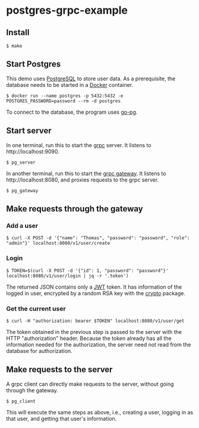 # postgres-grpc-example

## Install

```$bash
$ make
```

## Start Postgres

This demo uses [PostgreSQL](https://www.postgresql.org/) to store user data. As a prerequisite, the database needs to be started in a [Docker](https://www.docker.com/) container.

```$bash
$ docker run --name postgres -p 5432:5432 -e POSTGRES_PASSWORD=password --rm -d postgres
```

To connect to the database, the program uses [go-pg](https://github.com/go-pg/pg).

## Start server

In one terminal, run this to start the [grpc](https://grpc.io/) server. It listens to http://localhost:9090.
```$bash
$ pg_server
```

In another terminal, run this to start the [grpc gateway](https://github.com/grpc-ecosystem/grpc-gateway). It listens to http://localhost:8080, and proxies requests to the grpc server.
```$bash
$ pg_gateway
```

## Make requests through the gateway

### Add a user

```$bash
$ curl -X POST -d '{"name": "Thomas", "password": "password", "role": "admin"}' localhost:8080/v1/user/create
```

### Login

```$bash
$ TOKEN=$(curl -X POST -d '{"id": 1, "password": "password"}' localhost:8080/v1/user/login | jq -r '.token')
```

The returned JSON contains only a [JWT](https://jwt.io/) token. It has information of the logged in user, encrypted by a random RSA key with the [crypto](https://github.com/golang/crypto) package.

### Get the current user

```$bash
$ curl -H "authorization: bearer $TOKEN" localhost:8080/v1/user/get
```

The token obtained in the previous step is passed to the server with the HTTP "authorization" header. Because the token already has all the information needed for the authorization, the server need not read from the database for authorization.

## Make requests to the server

A grpc client can directly make requests to the server, without going through the gateway.

```$bash
$ pg_client
```

This will execute the same steps as above, i.e., creating a user, logging in as that user, and getting that user's information.
